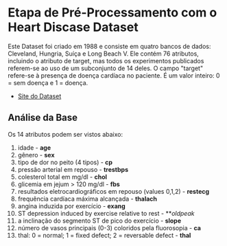 # Etapa de Pré-Processamento com o Heart Discase Dataset
Este Dataset foi criado em 1988 e consiste em quatro bancos de dados: Cleveland, Hungria, Suíça e Long Beach V. Ele contém 76 atributos, incluindo o atributo de target, mas todos os experimentos publicados referem-se ao uso de um subconjunto de 14 deles. O campo "target" refere-se à presença de doença cardíaca no paciente. É um valor inteiro: 0 = sem doença e 1 = doença.

- [Site do Dataset](https://www.kaggle.com/datasets/johnsmith88/heart-disease-dataset?resource=download)

## Análise da Base 
Os 14 atributos podem ser vistos abaixo:
1. idade - **age**  
2. gênero - **sex**
3. tipo de dor no peito (4 tipos) - **cp**
4. pressão arterial em repouso - **trestbps**
5. colesterol total em mg/dl - **chol**
6. glicemia em jejum > 120 mg/dl - **fbs**
7. resultados eletrocardiográficos em repouso (values 0,1,2) - **restecg**
8. frequência cardíaca máxima alcançada - **thalach**
9. angina induzida por exercício - **exang**
10. ST depression induced by exercise relative to rest - ***oldpeak*
11. a inclinação do segmento ST de pico do exercício - **slope**
12. número de vasos principais (0-3) coloridos pela fluorosopia - **ca**
13. thal: 0 = normal; 1 = fixed defect; 2 = reversable defect - **thal**


